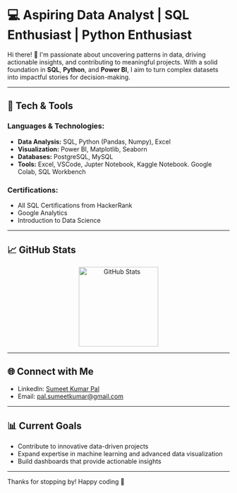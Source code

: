 # 💻 Aspiring Data Analyst | SQL Enthusiast  | Python Enthusiast  

Hi there! 👋 I'm passionate about uncovering patterns in data, driving actionable insights, and contributing to meaningful projects. With a solid foundation in **SQL**, **Python**, and **Power BI**, I aim to turn complex datasets into impactful stories for decision-making.  

---

## 🚀 Tech & Tools  

### **Languages & Technologies:**  
- **Data Analysis:** SQL, Python (Pandas, Numpy), Excel  
- **Visualization:** Power BI, Matplotlib, Seaborn
- **Databases:** PostgreSQL, MySQL
- **Tools:** Excel, VSCode, Jupter Notebook, Kaggle Notebook. Google Colab, SQL Workbench 

### **Certifications:**  
- All SQL Certifications from HackerRank  
- Google Analytics
- Introduction to Data Science
---

## 📈 GitHub Stats  

<div align="center">
  <img height="180em" src="https://github-readme-stats.vercel.app/api?username=sumeet-016&show_icons=true&hide_border=true&theme=radical" alt="GitHub Stats"/>  
</div>

---

## 🌐 Connect with Me  
- LinkedIn: [Sumeet Kumar Pal](https://www.linkedin.com/in/palsumeet)  
- Email: [pal.sumeetkumar@gmail.com](mailto:pal.sumeetkumar@gmail.com)  

---

## 📊 Current Goals  
- Contribute to innovative data-driven projects  
- Expand expertise in machine learning and advanced data visualization  
- Build dashboards that provide actionable insights  

---

Thanks for stopping by! Happy coding 🎉  
